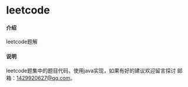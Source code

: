 # leetcode

#### 介绍
leetcode题解

#### 说明
leetcode题集中的题目代码，使用java实现，如果有好的建议欢迎留言探讨 邮箱：1429920627@qq.com。
